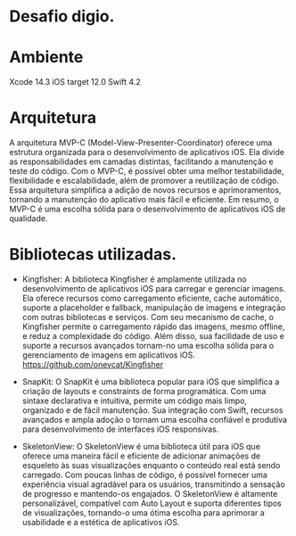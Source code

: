 # Desafio digio.

# Ambiente
Xcode 14.3
iOS target 12.0
Swift 4.2

# Arquitetura
A arquitetura MVP-C (Model-View-Presenter-Coordinator) oferece uma estrutura organizada para o desenvolvimento de aplicativos iOS. Ela divide as responsabilidades em camadas distintas, facilitando a manutenção e teste do código. Com o MVP-C, é possível obter uma melhor testabilidade, flexibilidade e escalabilidade, além de promover a reutilização de código. Essa arquitetura simplifica a adição de novos recursos e aprimoramentos, tornando a manutenção do aplicativo mais fácil e eficiente. Em resumo, o MVP-C é uma escolha sólida para o desenvolvimento de aplicativos iOS de qualidade.

# Bibliotecas utilizadas.

* Kingfisher: A biblioteca Kingfisher é amplamente utilizada no desenvolvimento de aplicativos iOS para carregar e gerenciar imagens. Ela oferece recursos como carregamento eficiente, cache automático, suporte a placeholder e fallback, manipulação de imagens e integração com outras bibliotecas e serviços. Com seu mecanismo de cache, o Kingfisher permite o carregamento rápido das imagens, mesmo offline, e reduz a complexidade do código. Além disso, sua facilidade de uso e suporte a recursos avançados tornam-no uma escolha sólida para o gerenciamento de imagens em aplicativos iOS.
https://github.com/onevcat/Kingfisher

* SnapKit: O SnapKit é uma biblioteca popular para iOS que simplifica a criação de layouts e constraints de forma programática. Com uma sintaxe declarativa e intuitiva, permite um código mais limpo, organizado e de fácil manutenção. Sua integração com Swift, recursos avançados e ampla adoção o tornam uma escolha confiável e produtiva para desenvolvimento de interfaces iOS responsivas.

* SkeletonView: O SkeletonView é uma biblioteca útil para iOS que oferece uma maneira fácil e eficiente de adicionar animações de esqueleto às suas visualizações enquanto o conteúdo real está sendo carregado. Com poucas linhas de código, é possível fornecer uma experiência visual agradável para os usuários, transmitindo a sensação de progresso e mantendo-os engajados. O SkeletonView é altamente personalizável, compatível com Auto Layout e suporta diferentes tipos de visualizações, tornando-o uma ótima escolha para aprimorar a usabilidade e a estética de aplicativos iOS.
